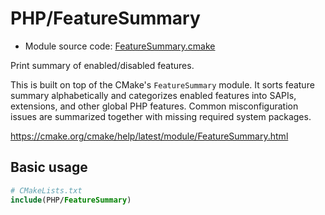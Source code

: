 <!-- This is auto-generated file. -->
# PHP/FeatureSummary

* Module source code: [FeatureSummary.cmake](https://github.com/petk/php-build-system/blob/master/cmake/cmake/modules/PHP/FeatureSummary.cmake)

Print summary of enabled/disabled features.

This is built on top of the CMake's `FeatureSummary` module. It sorts feature
summary alphabetically and categorizes enabled features into SAPIs, extensions,
and other global PHP features. Common misconfiguration issues are summarized
together with missing required system packages.

https://cmake.org/cmake/help/latest/module/FeatureSummary.html

## Basic usage

```cmake
# CMakeLists.txt
include(PHP/FeatureSummary)
```
